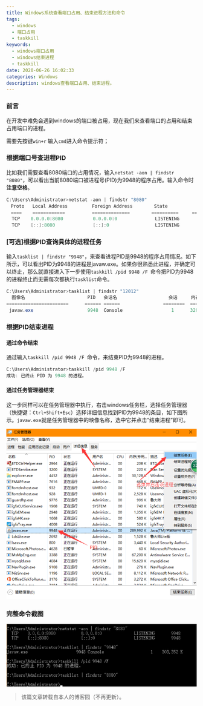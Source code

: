 ```yaml
---
title: Windows系统查看端口占用、结束进程方法和命令
tags:
  - windows
  - 端口占用
  - taskkill
keywords:
  - windows端口占用
  - windows结束进程
  - taskkill
date: 2020-06-26 16:02:33
categories: Windows
description: windows查看端口占用、结束进程。
---
```

### 前言

在开发中难免会遇到windows的端口被占用，现在我们来查看端口的占用和结束占用端口的进程。

需要先按键`win+r` 输入`cmd`进入命令提示符；

### 根据端口号查进程PID

比如我们需要查看8080端口的占用情况，输入`netstat -aon | findstr "8080"`，可以看出当前8080端口被进程号(PID)为9948的程序占用。输入命令时**注意空格**。

```powershell
C:\Users\Administrator>netstat -aon | findstr "8080"
　Proto   Local Address         Foreign Address        State           PID
　====    ============          ==============        ==========     ======
  TCP    0.0.0.0:8080           0.0.0.0:0              LISTENING       9948
  TCP    [::]:8080              [::]:0                 LISTENING       9948
```

### [可选]根据PID查询具体的进程任务

输入`tasklist | findstr "9948"`，来查看进程PID是9948的程序占用情况。如下所示，可以看出PID为9948的进程是javaw.exe。如果你很熟悉此进程，并确定可以终止，那么就直接进入下一步使用`taskkill /pid 9948 /F `命令把PID为9948的进程终止而无需每次都执行`tasklist`命令。

```powershell
C:\Users\Administrator>tasklist | findstr "12012"
  图像名                       PID   会话名                   会话     内存使用
=======================      ====== ======                ========  ========
 javaw.exe                    9948  Console                  1      329,652 K
```

### 根据PID结束进程

#### 通过命令结束

通过输入`taskkill /pid 9948 /F `命令，来结束PID为9948的进程。

```powershell
C:\Users\Administrator>taskkill /pid 9948 /F
成功: 已终止 PID 为 9948 的进程。
```

#### 通过任务管理器结束

这一步同样可以在任务管理器中执行，右击windows任务栏，选择任务管理器（快捷键：`Ctrl+Shift+Esc`）选择详细信息找到PID为9948的条目，如下图所示。`javaw.exe`就是任务管理器中的映像名称，选中它并点击”结束进程”即可。

![通过任务管理器结束](./port-usage-and-taskkill-in-windows/945531-20170422114107571-1922132507.png)

### 完整命令截图

![完整命令截图](./port-usage-and-taskkill-in-windows/945531-20170422114506899-1806573904.png)

> 该篇文章转载自本人的博客园（不再更新）。

